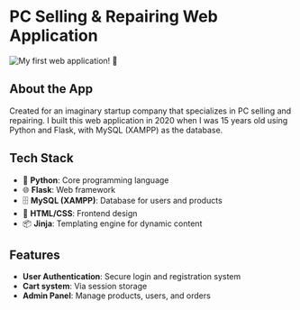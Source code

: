 # PC Selling & Repairing Web Application

![My first web application! 🎉](demo.png)

## About the App

Created for an imaginary startup company that specializes in PC selling and repairing. I built this web application in 2020 when I was 15 years old using Python and Flask, with MySQL (XAMPP) as the database.

## Tech Stack

- 🐍 **Python**: Core programming language
- 🌐 **Flask**: Web framework
- 🗄️ **MySQL (XAMPP)**: Database for users and products
- 🎨 **HTML/CSS**: Frontend design
- 📦 **Jinja**: Templating engine for dynamic content

## Features

- **User Authentication**: Secure login and registration system
- **Cart system**: Via session storage
- **Admin Panel**: Manage products, users, and orders
